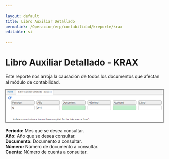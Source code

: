 ```yaml
---

layout: default
title: Libro Auxiliar Detallado
permalink: /Operacion/erp/contabilidad/kreporte/krax
editable: si

---
```


# Libro Auxiliar Detallado - KRAX

Este reporte nos arroja la causación de todos los documentos que afectan al módulo de contabilidad.  


![](KRAX.png)


**Periodo:** Mes que se desea consultar.  
**Año:** Año que se desea consultar.  
**Documento:** Documento a consultar.  
**Número:** Número de documento a consultar.  
**Cuenta:** Número de cuenta a consultar.  










